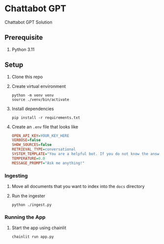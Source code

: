 # Chattabot GPT

Chattabot GPT Solution

## Prerequisite

1. Python 3.11

## Setup

1. Clone this repo

2. Create virtual environment

    ```shell
    python -m venv venv
    source ./venv/bin/activate
    ```

3. Install dependencies

    ```shell
    pip install -r requirements.txt
    ```

4. Create an `.env` file that looks like

    ```ini
    OPEN_API_KEY=YOUR_KEY_HERE
    VERBOSE=false
    SHOW_SOURCES=false
    RETRIEVAL_TYPE=conversational
    SYSTEM_TEMPLATE="You are a helpful bot. If you do not know the answer, just say that you do not know, do not try to make up an answer."
    TEMPERATURE=0.0
    MESSAGE_PROMPT="Ask me anything!"
    ```

### Ingesting

1. Move all documents that you want to index into the `docs` directory

2. Run the ingester

   ```shell
   python ./ingest.py
   ```

### Running the App

1. Start the app using chainlit

    ```shell
    chainlit run app.py
    ```

